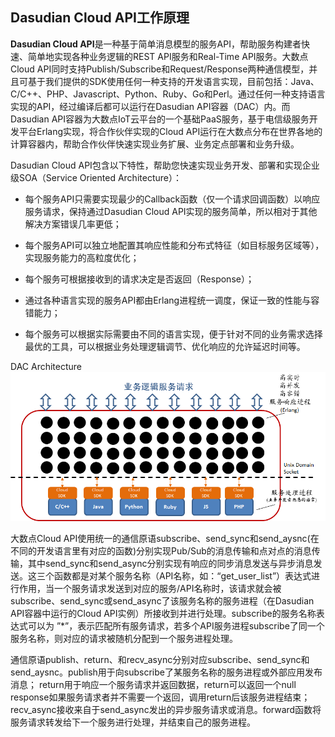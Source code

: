Dasudian Cloud API工作原理
----------------------

**Dasudian Cloud API**是一种基于简单消息模型的服务API，帮助服务构建者快速、简单地实现各种业务逻辑的REST API服务和Real-Time API服务。大数点Cloud API同时支持Publish/Subscribe和Request/Response两种通信模型，并且可基于我们提供的SDK使用任何一种支持的开发语言实现，目前包括：Java、C/C++、PHP、Javascript、Python、Ruby、Go和Perl。通过任何一种支持语言实现的API，经过编译后都可以运行在Dasudian API容器（DAC）内。而Dasudian API容器为大数点IoT云平台的一个基础PaaS服务，基于电信级服务开发平台Erlang实现，将合作伙伴实现的Cloud API运行在大数点分布在世界各地的计算容器内，帮助合作伙伴快速实现业务扩展、业务定点部署和业务升级。

Dasudian Cloud API包含以下特性，帮助您快速实现业务开发、部署和实现企业级SOA（Service Oriented Architecture）：
	

 - 每个服务API只需要实现最少的Callback函数（仅一个请求回调函数）以响应服务请求，保持通过Dasudian Cloud API实现的服务简单，所以相对于其他解决方案错误几率更低；	

 - 每个服务API可以独立地配置其响应性能和分布式特征（如目标服务区域等），实现服务能力的高粒度优化；

 - 每个服务可根据接收到的请求决定是否返回（Response）；

 - 通过各种语言实现的服务API都由Erlang进程统一调度，保证一致的性能与容错能力；

 - 每个服务可以根据实际需要由不同的语言实现，便于针对不同的业务需求选择最优的工具，可以根据业务处理逻辑调节、优化响应的允许延迟时间等。

DAC Architecture
![Alt one](img/dac_principal.png)

大数点Cloud API使用统一的通信原语subscribe、send_sync和send_aysnc(在不同的开发语言里有对应的函数)分别实现Pub/Sub的消息传输和点对点的消息传输，其中send_sync和send_async分别实现有响应的同步消息发送与异步消息发送。这三个函数都是对某个服务名称（API名称，如：“get_user_list”）表达式进行作用，当一个服务请求发送到对应的服务/API名称时，该请求就会被subscribe、send_sync或send_async了该服务名称的服务进程（在Dasudian API容器中运行的Cloud API实例）所接收到并进行处理。subscribe的服务名称表达式可以为 ”*”，表示匹配所有服务请求，若多个API服务进程subscribe了同一个服务名称，则对应的请求被随机分配到一个服务进程处理。

通信原语publish、return、和recv_async分别对应subscribe、send_sync和send_aysnc。publish用于向subscribe了某服务名称的服务进程或外部应用发布消息； return用于响应一个服务请求并返回数据，return可以返回一个null response如果服务请求者并不需要一个返回，调用return后该服务进程结束；recv_async接收来自于send_async发出的异步服务请求或消息。forward函数将服务请求转发给下一个服务进行处理，并结束自己的服务进程。

